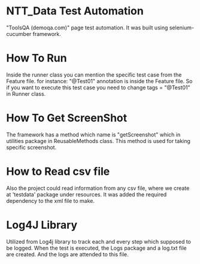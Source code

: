 # NTT_Data Test Automation 

"ToolsQA (demoqa.com)" page test automation.
It was built using selenium-cucumber framework.


# How To Run 
Inside the runner class you can mention the specific test case from the Feature file.
for instance: "@Test01" annotation is inside the Feature file. So if you want to execute this test case you need to change tags = "@Test01" in Runner class.

# How To Get ScreenShot
The framework has a method which name is "getScreenshot" which in utilities package in ReusableMethods class.
This method is used for taking specific screenshot.

# How to Read csv file
Also the project could read information from any csv file, where we create at 'testdata' package under resources.
It was added the required dependency to the xml file to make.

# Log4J Library
Utilized from Log4j library to track each and every step which supposed to be logged.
When the test is executed, the Logs package and a log.txt file are created. And the logs are attended to this file.

